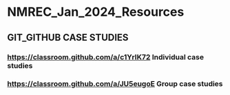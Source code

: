 # NMREC_Jan_2024_Resources
## GIT_GITHUB CASE STUDIES
### https://classroom.github.com/a/c1YrIK72     Individual case studies

### https://classroom.github.com/a/JU5eugoE    Group case studies
